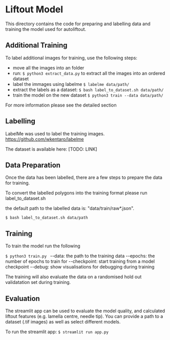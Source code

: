 # Liftout Model

This directory contains the code for preparing and labelling data and training the model used for autoliftout.

## Additional Training

To label additional images for training, use the following steps:
- move all the images into an folder
- run: `$ python3 extract_data.py` to extract all the images into an ordered dataset
- label the immages using labelme `$ labelme data/path/ `
- extract the labels as a dataset: `$ bash label_to_dataset.sh data/path/ `
- train the model on the new dataset `$ python3 train --data data/path/ `

For more information please see the detailed section

## Labelling

LabelMe was used to label the training images. 
https://github.com/wkentaro/labelme 

The dataset is available here: [TODO: LINK]

## Data Preparation
Once the data has been labelled, there are a few steps to prepare the data for training.

To convert the labelled polygons into the training format please run label_to_dataset.sh

the default path to the labelled data is: "data/train/raw*.json".

`$ bash label_to_dataset.sh data/path`

## Training
To train the model run the following 

`$ python3 train.py `
--data: the path to the training data
--epochs: the number of epochs to train for
--checkpoint: start training from a model checkpoint
--debug: show visualisations for debugging during training

The training will also evaluate the data on a randomised hold out validatation set during training.

## Evaluation
The streamlit app can be used to evaluate the model quality, and calculated liftout features (e.g. lamella centre, needle tip). You can provide a path to a dataset (.tif images) as well as select different models. 

To run the streamlit app:
`$ streamlit run app.py `